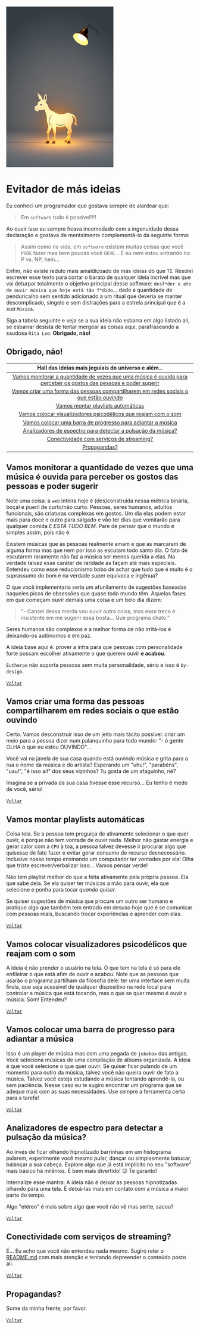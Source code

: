 ![jegue](figures/o-nirvana-de-um-jegue-glyph.png "o nirvana de um jegue")
# Evitador de más ideias

Eu conheci um programador que gostava sempre de alardear que:

>Em `software` tudo é possível!!!!

Ao ouvir isso eu sempre ficava incomodado com a ingenuidade dessa declaração e
gostava de mentalmente complementá-lo da seguinte forma:

>Assim como na vida, em `software` existem muitas coisas que você `PODE` fazer mas bem poucas
>você `DEVE`... E eu nem estou entrando no P vs. NP, hein...

Enfim, não existe reduto mais amaldiçoado de más ideias do que `TI`. Resolvi escrever esse
texto para cortar o barato de qualquer ideia incrível mas que vai deturpar totalmente o
objetivo principal desse software: `desf*der o ato de ouvir música que hoje está tão f*dido`...
dado a quantidade de penduricalho sem sentido adicionado a um ritual que deveria se manter
descomplicado, singelo e sem distrações para a estrela principal que é a *sua* `Música`.

Siga a tabela seguinte e veja se a sua ideia não esbarra em algo listado ali, se esbarrar
desista de tentar mergear as coisas aqui, parafraseando a saudosa `Rita Lee`: **Obrigado, não!**

## Obrigado, não!

|**Hall das ideias mais jeguiais do universo e além...**|
|:-----------------:|
|[Vamos monitorar a quantidade de vezes que uma música é ouvida para perceber os gostos das pessoas e poder sugerir](#vamos-monitorar-a-quantidade-de-vezes-que-uma-música-é-ouvida-para-perceber-os-gostos-das-pessoas-e-poder-sugerir)|
|[Vamos criar uma forma das pessoas compartilharem em redes sociais o que estão ouvindo](#vamos-criar-uma-forma-das-pessoas-compartilharem-em-redes-sociais-o-que-estão-ouvindo)|
|[Vamos montar playlists automáticas](#vamos-montar-playlists-automáticas)|
|[Vamos colocar visualizadores psicodélicos que reajam com o som](#vamos-colocar-visualizadores-psicodélicos-que-reajam-com-o-som)|
|[Vamos colocar uma barra de progresso para adiantar a música](#vamos-colocar-uma-barra-de-progresso-para-adiantar-a-música)
|[Analizadores de espectro para detectar a pulsação da música?](#analizadores-de-espectro-para-detectar-a-pulsação-da-música)
|[Conectividade com serviços de streaming?](#conectividade-com-serviços-de-streaming)
|[Propagandas?](#propagandas)|

## Vamos monitorar a quantidade de vezes que uma música é ouvida para perceber os gostos das pessoas e poder sugerir

Note uma coisa: a `web` inteira hoje é (des)construída nessa métrica binária, boçal e pueril de curto/não curto.
Pessoas, seres humanos, adultos funcionais, são criaturas complexas em gostos. Um dia elas podem estar mais
para doce e outro para salgado e vão ter dias que vomitarão para qualquer comida *E ESTÁ TUDO BEM*.
Pare de pensar que o mundo é simples assim, pois não é.

Existem músicas que as pessoas realmente amam e que as marcaram de alguma forma mas que nem por
isso as escutam todo santo dia. O fato de escutarem raramente não faz a música ser menos querida a
elas. Na verdade talvez esse caráter de raridade as façam até mais especiais. Entendeu
como esse reducionismo bobo de achar que tudo que é muito é o suprassumo do bom é na verdade
super equívoca e ingênua?

O que você implementaria seria um afunilamento de sugestões baseadas naqueles picos de obsessões
que quase todo mundo têm. Aquelas fases em que começam ouvir demais uma coisa e um belo dia dizem:

>"- Cansei dessa merda vou ouvir outra coisa, mas esse treco é insistente em me sugerir essa bosta... Que programa chato."

Seres humanos são complexos e a melhor forma de não irritá-los é deixando-os autônomos e em paz.

A ideia base aqui é: prover a infra para que pessoas com personalidade forte possam escolher
ativamente o que querem ouvir **e acabou**.

`Eutherpe` não suporta pessoas sem muita personalidade, sério e isso é `by-design`.

[`Voltar`](#obrigado-não)

## Vamos criar uma forma das pessoas compartilharem em redes sociais o que estão ouvindo

Certo. Vamos desconstruir isso de um jeito mais tácito possível: criar um meio para a pessoa dizer
num palanquinho para todo mundo: "- ó gente OLHA o que eu estou OUVINDO"...

Você vai na janela de sua casa quando está ouvindo música e grita para a rua o nome da música
e do artista? Esperando um "uhu!", "parabéns", "uau!", "é isso aí!" dos seus vizinhos? Tu gosta
de um afaguinho, né?

Imagina se a privada da sua casa tivesse esse recurso... Eu tenho é medo de você, sério!

[`Voltar`](#obrigado-não)

## Vamos montar playlists automáticas

Coisa tola. Se a pessoa tem preguiça de ativamente selecionar o que quer ouvir, é porque não tem
vontade de ouvir nada. Melhor não gastar energia e gerar calor com a `CPU` à toa, a pessoa talvez
devesse ir procurar algo que quisesse de fato fazer e evitar gerar consumo de recurso desnecessário.
Inclusive nosso tempo ensinando um computador ter vontades por ela! Olha que triste escrever/verbalizar
isso... Vamos pensar verde!

Não tem playlist melhor do que a feita ativamente pela própria pessoa. Ela que sabe dela. Se ela
quiser ter músicas a mão para ouvir, ela que selecione e ponha para tocar *quando quiser*.

Se quiser sugestões de música que procure um outro ser humano e pratique algo que também tem
entrado em desuso hoje que é se comunicar com pessoas reais, buscando trocar experiências e
aprender com elas.

[`Voltar`](#obrigado-não)

## Vamos colocar visualizadores psicodélicos que reajam com o som

A ideia é não prender o usuário na tela. O que tem na tela é só para ele enfileirar o que
está afim de ouvir e acabou. Note que as pessoas que usarão o programa partilham da filosofia
dele: ter uma interface sem muita firula, que seja acessível de qualquer dispositivo na rede
local para controlar a música que está tocando, mas o que se quer mesmo é ouvir a música. Som!
Entendeu?

[`Voltar`](#obrigado-não)

## Vamos colocar uma barra de progresso para adiantar a música

Isso é um player de música mas com uma pegada de `jukebox` das antigas. Você seleciona músicas
de uma compilação de álbums organizada. A ideia é que você selecione o que quer ouvir. Se quiser
ficar pulando de um momento para outro da música, talvez você não queira ouvir de fato a música.
Talvez você esteja estudando a música tentando aprendê-la, ou sem paciência. Nesse caso eu te
sugiro encontrar um programa que se adeque mais com as suas necessidades. Use sempre a ferramenta
certa para a tarefa!

[`Voltar`](#obrigado-não)

## Analizadores de espectro para detectar a pulsação da música?

Ao invés de ficar olhando hipnotizado barrinhas em um histograma pularem, experimente você mesmo
pular, dançar ou simplesmente batucar, balançar a sua cabeça. Explore algo que já está implícito
no seu "software" mais básico há milênios. É bem mais divertido! :wink: Te garanto!

Internalize esse mantra: A ideia não é deixar as pessoas hipnotizadas olhando para uma tela.
É deixá-las mais em contato com a música a maior parte do tempo.

Algo "etéreo" é mais sobre algo que você não vê mas sente, sacou?

[`Voltar`](#obrigado-não)

## Conectividade com serviços de streaming?

É... Eu acho que você não entendeu nada mesmo. Sugiro reler o [README.md](../README.md) com mais
atenção e tentando depreender o conteúdo posto ali.

[`Voltar`](#obrigado-não)

## Propagandas?

Some da minha frente, por favor.

[`Voltar`](#obrigado-não)
